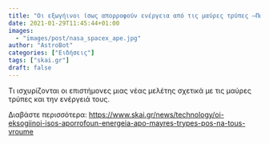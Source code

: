 ```yaml
---
title: "Οι εξωγήινοι ίσως απορροφούν ενέργεια από τις μαύρες τρύπες –Πώς θα μπορούσαμε να τους βρούμε"
date: 2021-01-29T11:45:44+01:00
images:
  - "images/post/nasa_spacex_ape.jpg"
author: "AstroBot"
categories: ["Ειδήσεις"]
tags: ["skai.gr"]
draft: false
---
```


Τι ισχυρίζονται οι επιστήμονες μιας νέας μελέτης σχετικά με τις μαύρες τρύπες και την ενέργειά τους.

Διαβάστε περισσότερα: https://www.skai.gr/news/technology/oi-eksogiinoi-isos-aporrofoun-energeia-apo-mayres-trypes-pos-na-tous-vroume
